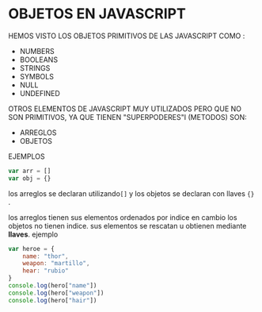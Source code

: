 # OBJETOS EN JAVASCRIPT

HEMOS VISTO LOS OBJETOS PRIMITIVOS DE LAS JAVASCRIPT COMO :

- NUMBERS
- BOOLEANS
- STRINGS
- SYMBOLS
- NULL
- UNDEFINED

OTROS ELEMENTOS DE JAVASCRIPT MUY UTILIZADOS PERO QUE NO SON PRIMITIVOS, YA QUE TIENEN "SUPERPODERES"I (METODOS) SON:
- ARREGLOS 
- OBJETOS

EJEMPLOS
```JAVASCRIPT
var arr = []
var obj = {}
```
los arreglos se declaran utilizando`[]` y los objetos se declaran con llaves `{}` .


los arreglos tienen sus elementos ordenados por indice en cambio los objetos no tienen indice. sus elementos se rescatan u obtienen mediante **llaves**. ejemplo 

```javascript
var heroe = {
    name: "thor",
    weapon: "martillo",
    hear: "rubio"
}
console.log(hero["name"])
console.log(hero["weapon"])
console.log(hero["hair"])

```

